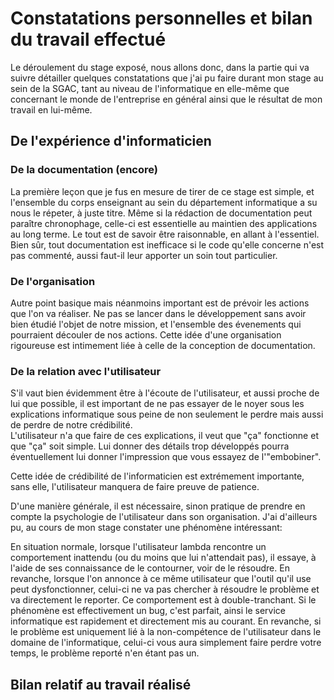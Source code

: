 # Constatations personnelles et bilan du travail effectué

Le déroulement du stage exposé, nous allons donc, dans la partie qui va suivre détailler quelques constatations que j'ai pu faire durant mon stage au sein de la SGAC, tant au niveau de l'informatique en elle-même que concernant le monde de l'entreprise en général ainsi que le résultat de mon travail en lui-même.

## De l'expérience d'informaticien

### De la documentation (encore)

La première leçon que je fus en mesure de tirer de ce stage est simple, et l'ensemble du corps enseignant au sein du département informatique a su nous le répeter, à juste titre. Même si la rédaction de documentation peut paraître chronophage, celle-ci est essentielle au maintien des applications au long terme. Le tout est de savoir être raisonnable, en allant à l'essentiel. Bien sûr, tout documentation est inefficace si le code qu'elle concerne n'est pas commenté, aussi faut-il leur apporter un soin tout particulier.  

### De l'organisation

Autre point basique mais néanmoins important est de prévoir les actions que l'on va réaliser. Ne pas se lancer dans le développement sans avoir bien étudié l'objet de notre mission, et l'ensemble des évenements qui pourraient découler de nos actions. Cette idée d'une organisation rigoureuse est intimement liée à celle de la conception de documentation. 

### De la relation avec l'utilisateur

S'il vaut bien évidemment être à l'écoute de l'utilisateur, et aussi proche de lui que possible, il est important de ne pas essayer de le noyer sous les explications informatique sous peine de non seulement le perdre mais aussi de perdre de notre crédibilité.  
L'utilisateur n'a que faire de ces explications, il veut que "ça" fonctionne et que "ça" soit simple. Lui donner des détails trop développés pourra éventuellement lui donner l'impression que vous essayez de l'"embobiner".

Cette idée de crédibilité de l'informaticien est extrémement importante, sans elle, l'utilisateur manquera de faire preuve de patience.

D'une manière générale, il est nécessaire, sinon pratique de prendre en compte la psychologie de l'utilisateur dans son organisation. J'ai d'ailleurs pu, au cours de mon stage constater une phénomène intéressant:

En situation normale, lorsque l'utilisateur lambda rencontre un comportement inattendu (ou du moins que lui n'attendait pas), il essaye, à l'aide de ses connaissance de le contourner, voir de le résoudre. En revanche, lorsque l'on annonce à ce même utilisateur que l'outil qu'il use peut dysfonctionner, celui-ci ne va pas chercher à résoudre le problème et va directement le reporter. 
Ce comportement est à double-tranchant. Si le phénomène est effectivement un bug, c'est parfait, ainsi le service informatique est rapidement et directement mis au courant. En revanche, si le problème est uniquement lié à la non-compétence de l'utilisateur dans le domaine de l'informatique, celui-ci vous aura simplement faire perdre votre temps, le problème reporté n'en étant pas un.  

## Bilan relatif au travail réalisé




